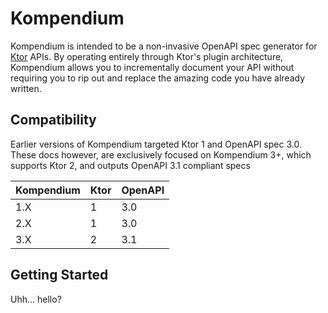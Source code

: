 # Kompendium

Kompendium is intended to be a non-invasive OpenAPI spec generator for [Ktor](https://ktor.io) APIs. By operating
entirely through Ktor's plugin architecture, Kompendium allows you to incrementally document your API without requiring
you to rip out and replace the amazing code you have already written.

## Compatibility

Earlier versions of Kompendium targeted Ktor 1 and OpenAPI spec 3.0.  These docs however, are exclusively focused on 
Kompendium 3+, which supports Ktor 2, and outputs OpenAPI 3.1 compliant specs

| Kompendium | Ktor | OpenAPI | 
|------------|------|---------|
| 1.X        | 1    | 3.0     |
| 2.X        | 1    | 3.0     |
| 3.X        | 2    | 3.1     | 

## Getting Started

Uhh... hello?
